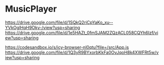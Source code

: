 # MusicPlayer
https://drive.google.com/file/d/1SQkQ2riCpYaKo_xu--YVkOglHqH9Oky-/view?usp=sharing
https://drive.google.com/file/d/1e5HAZt_0fmSJAM2ZQzACL058CQYh6Izf/view?usp=sharing

https://codesandbox.io/s/icy-browser-nl0qtu?file=/src/App.js
https://drive.google.com/file/d/1Q3yR9BYxorbKkFa0OvJqoH8k4XWFRt5w/view?usp=sharing
